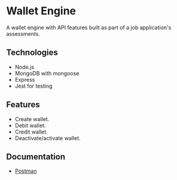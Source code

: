 # Wallet Engine

A wallet engine with API features built as part of a job application's assessments.

## Technologies

- Node.js
- MongoDB with mongoose
- Express
- Jest for testing

## Features

- Create wallet.
- Debit wallet.
- Credit wallet.
- Deactivate/activate wallet.

## Documentation

- [Postman](https://documenter.getpostman.com/view/9903130/UUy38mVz)
